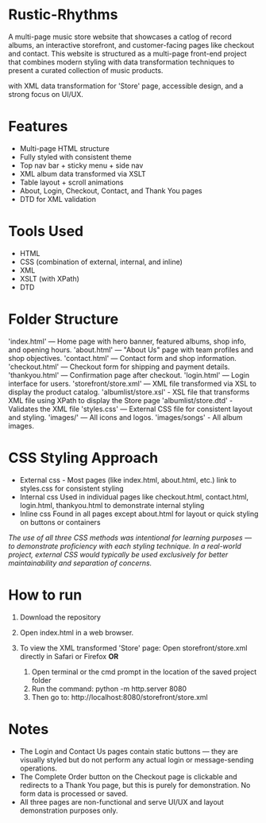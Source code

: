 # Rustic-Rhythms
A multi-page music store website that showcases a catlog of record albums, an interactive storefront, and customer-facing pages like checkout and contact.
This website is structured as a multi-page front-end project that combines modern styling with data transformation techniques to present a curated collection of music products. 


with XML data transformation for 'Store' page, accessible design, and a strong focus on UI/UX.

# Features
 - Multi-page HTML structure
 - Fully styled with consistent theme
 - Top nav bar + sticky menu + side nav
 - XML album data transformed via XSLT
 - Table layout + scroll animations
 - About, Login, Checkout, Contact, and Thank You pages
 - DTD for XML validation


# Tools Used
- HTML 
- CSS (combination of external, internal, and inline)
- XML
- XSLT (with XPath)
- DTD

# Folder Structure
'index.html' — Home page with hero banner, featured albums, shop info, and opening hours.
'about.html' — "About Us" page with team profiles and shop objectives.
'contact.html' — Contact form and shop information.
'checkout.html' — Checkout form for shipping and payment details.
'thankyou.html' — Confirmation page after checkout.
'login.html' — Login interface for users.
'storefront/store.xml' — XML file transformed via XSL to display the product catalog.
'albumlist/store.xsl' - XSL file that transforms XML file using XPath to display the Store page
'albumlist/store.dtd' - Validates the XML file
'styles.css' — External CSS file for consistent layout and styling.
'images/' — All icons and logos.
'images/songs' -  All album images.

# CSS Styling Approach
- External css - 
    Most pages (like index.html, about.html, etc.) link to styles.css for consistent styling
- Internal css
    Used in individual pages like checkout.html, contact.html, login.html, thankyou.html to demonstrate internal styling
- Inline css
    Found in all pages except about.html for layout or quick styling on buttons or containers

*The use of all three CSS methods was intentional for learning purposes — to demonstrate proficiency with each styling technique.
In a real-world project, external CSS would typically be used exclusively for better maintainability and separation of concerns.*

# How to run

1. Download the repository
2. Open index.html in a web browser.
3. To view the XML transformed 'Store' page:
     Open storefront/store.xml directly in Safari or Firefox
   **OR**
   
     1. Open terminal or the cmd prompt in the location of the saved project folder
     2. Run the command:
          python -m http.server 8080
     3. Then go to:
          http://localhost:8080/storefront/store.xml



# Notes
- The Login and Contact Us pages contain static buttons — they are visually styled but do not perform any actual login or message-sending operations.
- The Complete Order button on the Checkout page is clickable and redirects to a Thank You page, but this is purely for demonstration. No form data is processed or saved.
- All three pages are non-functional and serve UI/UX and layout demonstration purposes only.
